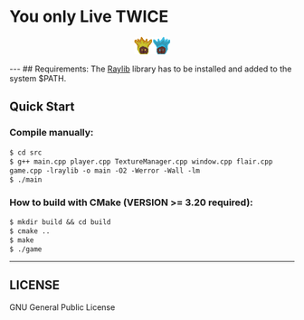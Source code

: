 # You only Live TWICE

<p align=center>
    <img src="./res/Assets/title_screen.png">
</p>
---
## Requirements:
The <a href="https://raylib.com/" target="_blank">Raylib</a> library has
to be installed and added to the system $PATH.

## Quick Start
### Compile manually:
```console
$ cd src
$ g++ main.cpp player.cpp TextureManager.cpp window.cpp flair.cpp game.cpp -lraylib -o main -O2 -Werror -Wall -lm
$ ./main
```

### How to build with CMake (VERSION >= 3.20 required):
```console
$ mkdir build && cd build
$ cmake ..
$ make
$ ./game
```
---
## LICENSE
GNU General Public License
